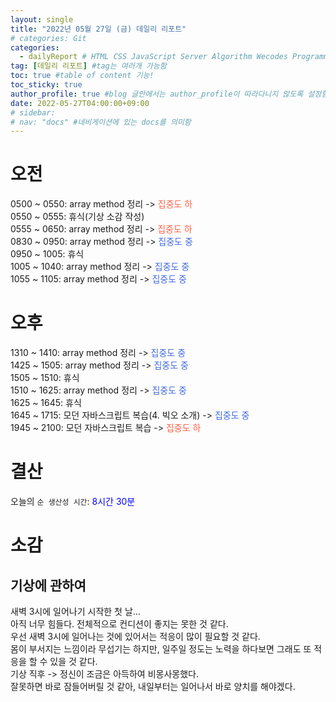 ```yaml
---
layout: single
title: "2022년 05월 27일 (금) 데일리 리포트"  
# categories: Git
categories:
  - dailyReport # HTML CSS JavaScript Server Algorithm Wecodes Programmers CS Github Blog
tag: [데일리 리포트] #tag는 여러개 가능함
toc: true #table of content 기능!
toc_sticky: true
author_profile: true #blog 글안에서는 author_profile이 따라다니지 않도록 설정함
date: 2022-05-27T04:00:00+09:00
# sidebar:
# nav: "docs" #네비게이션에 있는 docs를 의미함
---
```

# 오전
0500 ~ 0550: array method 정리 -> <span style="color:tomato">집중도 하</span>  
0550 ~ 0555: 휴식(기상 소감 작성)  
0555 ~ 0650: array method 정리 -> <span style="color:tomato">집중도 하</span>  
0830 ~ 0950: array method 정리 -> <span style="color:royalblue">집중도 중</span>  
0950 ~ 1005: 휴식  
1005 ~ 1040: array method 정리 -> <span style="color:royalblue">집중도 중</span>  
1055 ~ 1105: array method 정리 -> <span style="color:royalblue">집중도 중</span>  

# 오후
1310 ~ 1410: array method 정리 -> <span style="color:royalblue">집중도 중</span>  
1425 ~ 1505: array method 정리 -> <span style="color:royalblue">집중도 중</span>  
1505 ~ 1510: 휴식  
1510 ~ 1625: array method 정리 -> <span style="color:royalblue">집중도 중</span>  
1625 ~ 1645: 휴식  
1645 ~ 1715: 모던 자바스크립트 복습(4. 빅오 소개) -> <span style="color:royalblue">집중도 중</span>    
1945 ~ 2100: 모던 자바스크립트 복습 -> <span style="color:tomato">집중도 하</span>  

# 결산
<!-- 어제의 `수면`: <span style="color:purple">6시간</span> -> <span style="color:blue">집중도 중</span>   -->
오늘의 `순 생산성 시간`: <span style="color:blue"> 8시간 30분</span>  

# 소감
## 기상에 관하여
새벽 3시에 일어나기 시작한 첫 날...  
아직 너무 힘들다. 전체적으로 컨디션이 좋지는 못한 것 같다.  
우선 새벽 3시에 일어나는 것에 있어서는 적응이 많이 필요할 것 같다.  
몸이 부서지는 느낌이라 무섭기는 하지만, 일주일 정도는 노력을 하다보면 그래도 또 적응을 할 수 있을 것 같다.  
기상 직후 -> 정신이 조금은 아득하여 비몽사몽했다.  
잘못하면 바로 잠들어버릴 것 같아, 내일부터는 일어나서 바로 양치를 해야겠다.  



<!-- <span style="color:royalblue"> -->

<!-- 메소드 위에 변수 선언, 메소드 안에 메소드, 메소드 끝나고 리턴 -->

<!-- ### 2. Link 넣기

```

유형 1: (설명어를 입력) : [gunhee's coding blog](https://gunhee-jeong.github.io/)
유형 2: (URL 자동연결) : <https://gunhee-jeong.github.io/> 
유형 3: (동일 파일 내 '문단으로 이동') : [1. Header로 이동](###-1-header)

```

유형 1: (설명어를 입력) : [gunhee's coding blog](https://gunhee-jeong.github.io/)
유형 2: (URL 자동연결) : <https://gunhee-jeong.github.io/>
유형 3: (동일 파일 내 '문단으로 이동') : [1. Header로 이동](#1-header)
유형 3의 방법

1. 특수문자를 제거
2. 스페이스는 -로 바꾸고
3. 대문자는 소문자로!
   그래서 ### 1. Header -> #1-header

## Link: [google][https://www.google.com/]

### 3. 수평선

```

---

```

---

### 4. 라인 바꾸기

```

스페이스바를 2번 눌러주면 다음칸으로
이동할 수 있어요!

```

---

스페이스바를 2번 눌러주면
다음칸으로 이동할 수 있어요!

### 5. list 만들기

```

1. 1번
2. 2번
3. 3번

- 순서없는 list
  - 순서없는 list
    - 순서없는 list

```

1. 1번
2. 2번
3. 3번

- 순서없는 list
  - 순서없는 list
    - 순서없는 list

---

### 6. font 관련

```

**진하게** -> 볼드
_기울여서_ -> 이탤릭체
~~취소선~~ -> 취소선

<ul>밑줄넣기</ul> -> 밑줄
<span style="color:red">빨간 글씨</span> -> 글자색
이것이 `인라인` 입니다 -> 인라인 코드
```

**진하게** -> 볼드
_기울여서_ -> 이탤릭체
~~취소선~~ -> 취소선
<u>밑줄넣기</u> -> 밑줄
<span style="color:red">빨간 글씨</span>
이것이 `인라인` 입니다 -> 인라인 코드

---

### 7. 인용구문

```
> coding
>
> > JavaScript
> >
> > > 내가 프짱!
```

> coding
>
> > JavaScript
> >
> > > 내가 프짱!

---

### 8. 이미지 삽입

```
유형1: ('사이즈를 조절' -> HTML 태그 사용) : <img src="https://gunhee-jeong.github.io/assets/images/blogLogo.png" width="300" height="200">
유형2: (이미지 삽입 후 -> 링크 걸기)
[![이미지](https://gunhee-jeong.github.io/assets/images/blogLogo/blogLogo.png)](https://gunhee-jeong.github.io/)
```

유형1: ('사이즈를 조절' -> HTML 태그 사용) : <img src="https://gunhee-jeong.github.io/assets/images/blogLogo.png" width="300" height="200">
유형2: (이미지 삽입 후 -> 링크 걸기)
[![이미지](https://gunhee-jeong.github.io/assets/images/blogLogo.png)](https://gunhee-jeong.github.io/)

### 9. 표 만들기

```
||국어|영어|
| :--- | ---: | :--: |
|건희 | 100점 | 100점
|철수 | 100점 | 100점
```

|      |  국어 | 영어  |
| :--- | ----: | :---: |
| 건희 | 100점 | 100점 |
| 철수 | 100점 | 100점 |

> - header를 넣고 싶은 경우 ---을 사용하고 :을 이용하여 정렬에 사용함!

### 10. 토글 만들기

```
<details>
<summary>여기를 누르세요</summary>
<div markdown="1">
숨겨진 내용
</div>
</details>
```

<details>
<summary>여기를 누르세요</summary>
<div markdown="1">
숨겨진 내용
</div>
</details> -->
